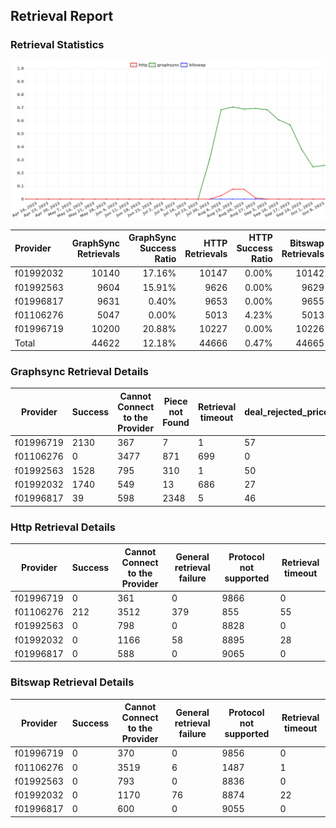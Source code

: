 ## Retrieval Report
### Retrieval Statistics
<img src="https://raw.githubusercontent.com/data-preservation-programs/filplus-checker-assets/main/filecoin-project/filecoin-plus-large-datasets/issues/1350/1697114957004.png"/>

| Provider  | GraphSync Retrievals | GraphSync Success Ratio | HTTP Retrievals | HTTP Success Ratio | Bitswap Retrievals | Bitswap Success Ratio |
| :-------- | -------------------: | ----------------------: | --------------: | -----------------: | -----------------: | --------------------: |
| f01992032 |                10140 |                  17.16% |           10147 |              0.00% |              10142 |                 0.00% |
| f01992563 |                 9604 |                  15.91% |            9626 |              0.00% |               9629 |                 0.00% |
| f01996817 |                 9631 |                   0.40% |            9653 |              0.00% |               9655 |                 0.00% |
| f01106276 |                 5047 |                   0.00% |            5013 |              4.23% |               5013 |                 0.00% |
| f01996719 |                10200 |                  20.88% |           10227 |              0.00% |              10226 |                 0.00% |
| Total     |                44622 |                  12.18% |           44666 |              0.47% |              44665 |                 0.00% |

### Graphsync Retrieval Details
| Provider  | Success | Cannot Connect to the Provider | Piece not Found | Retrieval timeout | deal_rejected_price_too_low | General retrieval failure | Retrieval not free |
| --------- | ------- | ------------------------------ | --------------- | ----------------- | --------------------------- | ------------------------- | ------------------ |
| f01996719 | 2130    | 367                            | 7               | 1                 | 57                          | 5922                      | 1716               |
| f01106276 | 0       | 3477                           | 871             | 699               | 0                           | 0                         | 0                  |
| f01992563 | 1528    | 795                            | 310             | 1                 | 50                          | 5213                      | 1707               |
| f01992032 | 1740    | 549                            | 13              | 686               | 27                          | 5818                      | 1307               |
| f01996817 | 39      | 598                            | 2348            | 5                 | 46                          | 4847                      | 1748               |

### Http Retrieval Details
| Provider  | Success | Cannot Connect to the Provider | General retrieval failure | Protocol not supported | Retrieval timeout |
| --------- | ------- | ------------------------------ | ------------------------- | ---------------------- | ----------------- |
| f01996719 | 0       | 361                            | 0                         | 9866                   | 0                 |
| f01106276 | 212     | 3512                           | 379                       | 855                    | 55                |
| f01992563 | 0       | 798                            | 0                         | 8828                   | 0                 |
| f01992032 | 0       | 1166                           | 58                        | 8895                   | 28                |
| f01996817 | 0       | 588                            | 0                         | 9065                   | 0                 |

### Bitswap Retrieval Details
| Provider  | Success | Cannot Connect to the Provider | General retrieval failure | Protocol not supported | Retrieval timeout |
| --------- | ------- | ------------------------------ | ------------------------- | ---------------------- | ----------------- |
| f01996719 | 0       | 370                            | 0                         | 9856                   | 0                 |
| f01106276 | 0       | 3519                           | 6                         | 1487                   | 1                 |
| f01992563 | 0       | 793                            | 0                         | 8836                   | 0                 |
| f01992032 | 0       | 1170                           | 76                        | 8874                   | 22                |
| f01996817 | 0       | 600                            | 0                         | 9055                   | 0                 |
